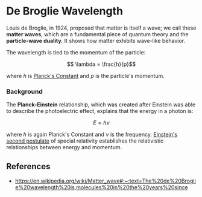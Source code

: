 # De Broglie Wavelength

Louis de Broglie, in 1924, proposed that matter is itself a wave; we call these **matter waves**, which are a fundamental piece of quantum theory and the **particle-wave duality.** It shows how matter exhibits wave-like behavior.

The wavelength is tied to the momentum of the particle:

$$ \lambda = \frac{h}{p}$$

where $h$ is [Planck's Constant](../reference.md#Planck's%20Constant) and $p$ is the particle's momentum. 

### Background

The **Planck-Einstein** relationship, which was created after Einstein was able to describe the photoelectric effect, explains that the energy in a photon is:

$$E = h \nu $$

where $h$ is again Planck's Constant and $\nu$ is the frequency. [Einstein's second postulate](https://en.wikipedia.org/wiki/Postulates_of_special_relativity) of special relativity establishes the relativistic relationships between energy and momentum.

## References
- https://en.wikipedia.org/wiki/Matter_wave#:~:text=The%20de%20Broglie%20wavelength%20is,molecules%20in%20the%20years%20since